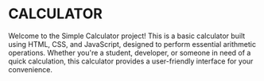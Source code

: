 # CALCULATOR
Welcome to the Simple Calculator project! This is a basic calculator built using HTML, CSS, and JavaScript, designed to perform essential arithmetic operations. Whether you're a student, developer, or someone in need of a quick calculation, this calculator provides a user-friendly interface for your convenience.
